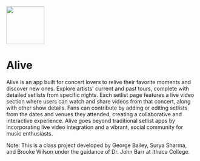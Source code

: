 <img src="https://github.com/user-attachments/assets/204160b1-417a-4ee5-9407-cd81dad336eb" width="100" height="100">

# Alive
Alive is an app built for concert lovers to relive their favorite moments and discover new ones. Explore artists' current and past tours, complete with detailed setlists from specific nights. Each setlist page features a live video section where users can watch and share videos from that concert, along with other show details. Fans can contribute by adding or editing setlists from the dates and venues they attended, creating a collaborative and interactive experience. Alive goes beyond traditional setlist apps by incorporating live video integration and a vibrant, social community for music enthusiasts.

Note: This is a class project developed by George Bailey, Surya Sharma, and Brooke Wilson under the guidance of Dr. John Barr at Ithaca College.
